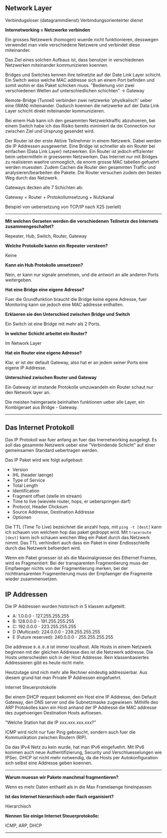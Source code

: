 ## Network Layer

Verbindugsloser (datagrammdienst)
Verbindungsorienteirter dienst

**Internetworking = Netzwerke verbinden**

Ein grosses Netzewerk (homogen) wuerde nicht funktionieren, desswegen
verwendet man viele verschiedene Netzwere und verbindet diese miteinander.

Das Ziel eines solchen Aufbaus ist, dass benutzer in verschiedenen Netzwerken
miteinander kommunizieren koennen.

Bridges und Switches kennen ihre teilnetzte auf der Date Link Layer schicht.
Ein Switch weiss welche MAC addresse sich an einem Port befinden und somit
wohin er das Paket schicken muss.
"Bedienung von zwei verschiedenen Welten auf unterschiedlichen schichten"
-> Gateway

Remote-Bridge (Tunnel) verbinden zwei netzwerke 'physikalisch' ueber
eine (WAN) miteinander. Dadurch koennen die netzwerke auf der Data Link Layer
schicht direkt miteinander kommunizieren.

Bei einem Hub kann ich den gesammten Netzwerktraffic abzuhoeren, bei einem Switch
habe ich das Risiko bereits minimiert da dei Connection nur zwischen Ziel und Ursprung
gesendet wird.

Der Router ist der erste Aktive Teilnehmer in einem Netzwerk. Dabei werden die
IP Addressen ausgewertet. Eine Bridge ist schneller als ein Router
bei einfachen (Data Link Layer) netzwerken. Ein Router ist jedoch effizienter
beim uebermitteln in groesseren Netzwerken. Das Internet nur mit Bridges
zu realisieren waehre unmoeglich, da enorm grosse MAC tabellen gefuehrt
werden muessten. Zudem Cachen die Router den gesammten Traffic und
analysieren/bearbeiten die Pakete. Die Router versuchen zudem den besten
Weg durch das Netzwerk.

Gateways decken alle 7 Schichten ab:

Gateway = Router + Protokollumsetzung + Nutzkanal

Beispiel von uebersetzung von TCP/IP nach X25 (seriell)

---
**Mit welchen Geraeten werden die verschiedenen Teilnetze des Internets zusammengeschaltet?**

Repeater, Hub, Switch, Router, Gateway

**Welche Protokolle kannn ein Repeater versteen?**

Keine

**Kann ein Hub Protokolle umsetzeen?**

Nein, er kann nur signale annehmen, und die antwort an alle anderen Ports weitergeben.

**Hat eine Bridge eine eigene Adresse?**

Fuer die Grundfunktion braucht die Bridge keine egene Adresse,
fuer Monitoring kann sie jedoch eine MAC addresse enthalten.

**Erklaeren sie den Unterschied zwischen Bridge und Switch**

Ein Switch ist eine Bridge mit mehr als 2 Ports.

**In welcher Schicht arbeitet ein Router?**

Im Network Layer

**Hat ein Router eine eigene Adresse?**

Klar, er ist der default Gateway, also hat er an jedem
seiner Ports eine eigene IP Addresse.

**Unterschied zwischen Router und Gateway**

Ein Gateway ist imstande Protokolle umzuwandeln
ein Router schaut nur den Network layer an.

Die meisten heimgeraete beinhalten funktionen ueber
alle Layer, ein Kombigeraet aus Bridge - Gateway.

---

## Das Internet Protokoll

Das IP Protokoll war fuer anfang an fuer das Inernetworking ausgelegt.
Es soll das gesammte Netzwerk ueber eine "Verbindende Schicht"
auf einer gemeinsamen Standard uebertragen werden.

Das IP Paket wird wie folgt aufgebaut:

 - Version
 - IHL (header laenge)
 - Type of Service
 - Total Length
 - Identification
 - Fragment offset (stelle im stream)
 - Time to live (wieviele router, hops, er ueberspringen darf)
 - Protocol, Header Chcksum
 - Source Addresse, Destination Addresse
 - Optionen

Die TTL (Time To Live) bezeichnet die anzahl hops, mit `ping -t [dest]` kann ich schauen von welchem
hop das paket gedroppt wird. Mit `traceroute [dest]` kann isch schauen welchen Weg ein Paket
durch das Netzwerk nimmt. Das TTL verhindert auch dass ein Paket in einer Endlosschleife durch
das Netzwerk befoerdert wird.

Wenn ein Paket groesser ist als die Maximalgroesse des Ethernet Frames, wird es Fragmentiert.
Bei der transparenten Fragmentierung muss der Empfaenger nichts von der Fragmentierung merken,
bei der nichttransarenten Fragmentierung muss der Empfaenger die Fragmente wieder zusammensetzen.

## IP Addressen

Die IP Addressen wurden historisch in 5 klassen aufgeteilt:

 - A: 1.0.0.0 - 127.255.255.255
 - B: 128.0.0.0 - 191.255.255.255
 - C: 192.0.0.0 - 223.255.255.255
 - D (Multicast): 224.0.0.0 - 239.255.255.255
 - E (Future reserved): 240.0.0.0 - 255.255.255.255

Die addresse `0.0.0.0` ist immer localhost. Alle Hosts in einem Netzwerk
beginnen mit der gleichen Addresse dies ist die Netzwerk addresse.
Die Hosts unterscheiden sich in der Host Addresse.
Rein klassenbasiertes Addressieren gibt es heute nicht mehr.

Heutzutage sind nich mehr alle Rechner eindeutig addressierbar.
Aus diesem grund hat man Private IP Addressen eingefuehrt.

Internet Steuerprotokolle

Bei einem DHCP request bekommt ein Host eine IP Addresse, den Default Gateway, den DNS server und die
Subnetzmaske zugewiesen. Mithilfe des ARP Protokolles kann ein Host anhand der IP Addresse die MAC addresse
des zugehoerigen Destination Hosts aufloesen.

"Welche Station hat die IP xxx.xxx.xxx.xxx?"

ICMP wird nicht nur fuer Ping gebraucht, sondern auch fuer die Kommunikation zwischen
Routern (RIP).

Da das IPv4 Netz zu kein wurde, hat man IPv6 eingefuehrt. Mit IPv6 kommen auch neue Authentifizierung, Security
und Verschluesselungen wie IPSec. DHCP ist nicht mehr notwendig, da die Hosts per Autokonfiguration sich
selbst eine Addresse geben koennen.

---
**Warum muessn wir Pakete manchmal fragmentieren?**

Wenn es mehr Daten enthaelt als in die Max Framelaenge hineinpassen

**Ist das Internet hierarchisch oder flach organisiert?**

Hierarchisch

**Nennen Sie einige Internet Steuerprotokolle:**

ICMP, ARP, DHCP

---




